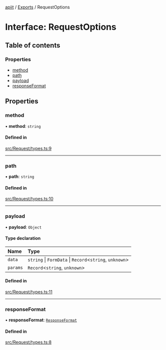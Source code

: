[apiit](../README.md) / [Exports](../modules.md) / RequestOptions

# Interface: RequestOptions

## Table of contents

### Properties

- [method](RequestOptions.md#method)
- [path](RequestOptions.md#path)
- [payload](RequestOptions.md#payload)
- [responseFormat](RequestOptions.md#responseformat)

## Properties

### method

• **method**: `string`

#### Defined in

[src/Request/types.ts:9](https://github.com/AlexKletn/apiit/blob/859f377/src/Request/types.ts#L9)

___

### path

• **path**: `string`

#### Defined in

[src/Request/types.ts:10](https://github.com/AlexKletn/apiit/blob/859f377/src/Request/types.ts#L10)

___

### payload

• **payload**: `Object`

#### Type declaration

| Name | Type |
| :------ | :------ |
| `data` | `string` \| `FormData` \| `Record`\<`string`, `unknown`\> |
| `params` | `Record`\<`string`, `unknown`\> |

#### Defined in

[src/Request/types.ts:11](https://github.com/AlexKletn/apiit/blob/859f377/src/Request/types.ts#L11)

___

### responseFormat

• **responseFormat**: [`ResponseFormat`](../modules.md#responseformat)

#### Defined in

[src/Request/types.ts:8](https://github.com/AlexKletn/apiit/blob/859f377/src/Request/types.ts#L8)
